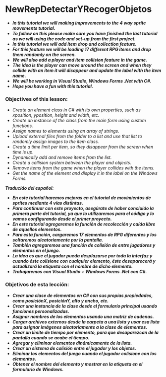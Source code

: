 # NewRepDetectarYRecogerObjetos

- **_In this tutorial we will making improvements to the 4 way sprite movements tutorial._**
- **_To follow on this please make sure you have finished the last tutorial as we will using the code and set-up from the first project._**
- **_In this tutorial we will add item drop and collection feature._**
- **_For this feature we will be loading 17 different RPG items and drop them randomly on the screen._**
- **_We will also add a player and item collision feature in the game._**
- **_The idea is the player can move around the screen and when they collide with an item it will disappear and update the label with the item name._**
- **_We will be working in Visual Studio, Windows Forms .Net with C#._**
- **_Hope you have a fun with this tutorial._**

### Objectives of this lesson:

- _Create an element class in C# with its own properties, such as xposition, yposition, height and width, etc._
- _Create an instance of the class from the main form using custom functions._
- _Assign names to elements using an array of strings._
- _Upload external files from the folder to a list and use that list to randomly assign images to the item class._
- _Create a time limit per item, so they disappear from the screen when time is up._
- _Dynamically add and remove items from the list._
- _Create a collision system between the player and objects._
- _Remove items from the game when the player collides with the items._
- _Get the name of the element and display it in the label on the Windows Forms._

**_Traducido del español:_**

- **_En este tutorial haremos mejoras en el tutorial de movimientos de sprites mediante 4 vías distintas._**
- **_Para continuar con este proyecto, asegúrate de haber concluido la primera parte del tutorial, ya que lo utilizaremos para el código y lo vamos configurando desde el primer proyecto._**
- **_En este tutorial agregaremos la función de recolección y caída libre de aquellos elementos._**
- **_Para esta función, cargaremos 17 elementos de RPG diferentes y los soltaremos aleatoriamente por la pantalla._**
- **_También agregaremos una función de colisión de entre jugadores y elementos en el juego._**
- **_La idea es que el jugador pueda desplazarse por toda la interfaz y cuando éste colisione con cualquier elemento, éste desaparecerá y actualizará la etiqueta con el nombre de dicho elemento._**
- **_Trabajaremos con Visual Studio + Windows Forms .Net con C#._**

### Objetivos de esta lección:

- **_Crear una clase de elementos en C# con sus propias propiedades, como posiciónX, posiciónY, alto y ancho, etc._**
- **_Crear una instancia de la clase desde el formulario principal usando funciones personalizadas._**
- **_Asignar nombres de los elementos usando una matriz de cadenas._**
- **_Cargar archivos externos desde la carpeta a una lista y usar esa lista para asignar imágenes aleatoriamente a la clase de elementos._**
- **_Crear un límite de tiempo por elemento, para que desaparezcan de la pantalla cuando se acabe el tiempo._**
- **_Agregar y eliminar elementos dinámicamente de la lista._**
- **_Crear un sistema de colisión entre el jugador y los objetos._**
- **_Eliminar los elementos del juego cuando el jugador colisione con los elementos._**
- **_Obtener el nombre del elemento y mostrar en la etiqueta en el formulario de Windows._**
